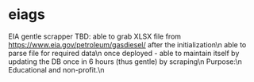 # eiags
EIA gentle scrapper
TBD:
able to grab XLSX file from https://www.eia.gov/petroleum/gasdiesel/ after the initialization\n 
able to parse file for required data\n
once deployed - able to maintain itself by updating the DB once in 6 hours (thus gentle) by scraping\n
Purpose:\n
Educational and non-profit.\n
